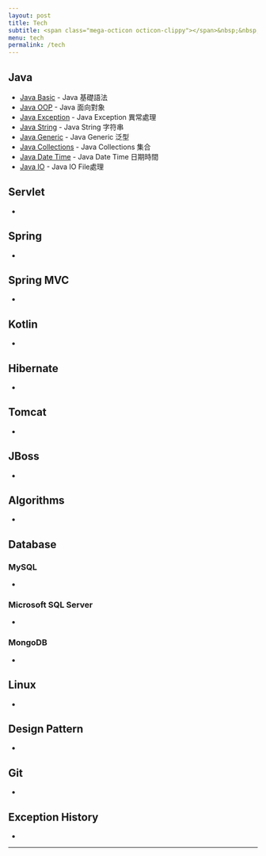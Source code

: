 ```yaml
---
layout: post
title: Tech
subtitle: <span class="mega-octicon octicon-clippy"></span>&nbsp;&nbsp; Talk is cheap, show me your code
menu: tech
permalink: /tech
---
```


## Java

- [Java Basic](http://hauchenglee.com/tech/2019/10/30/java-basic.html) - Java 基礎語法
- [Java OOP](http://hauchenglee.com/tech/2019/11/02/java-oop.html) - Java 面向對象
- [Java Exception](http://hauchenglee.com/tech/2019/11/03/java-except.html) - Java Exception 異常處理
- [Java String](http://hauchenglee.com/tech/2019/11/05/java-string.html) - Java String 字符串
- [Java Generic](http://hauchenglee.com/tech/2019/11/06/java-generic.html) - Java Generic 泛型
- [Java Collections](http://hauchenglee.com/tech/2019/11/08/java-collections.html) - Java Collections 集合
- [Java Date Time](http://hauchenglee.com/tech/2019/11/09/java-datetime.html) - Java Date Time 日期時間
- [Java IO](http://hauchenglee.com/tech/2019/11/010/java-io.html) - Java IO File處理

## Servlet

- []()

## Spring

- []()

## Spring MVC

- []()

## Kotlin

- []()

## Hibernate

- []()

## Tomcat

- []()

## JBoss

- []()

## Algorithms

- []()

## Database

### MySQL

- []()

### Microsoft SQL Server

- []()

### MongoDB

- []()

## Linux

- []()

## Design Pattern

- []()

## Git

- []()

## Exception History

- []()

---
